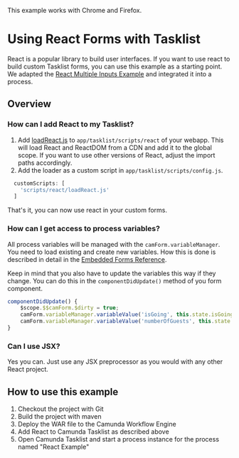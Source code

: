 This example works with Chrome and Firefox.

# Using React Forms with Tasklist
React is a popular library to build user interfaces. If you want to use react to build custom Tasklist forms, you can use this example as a starting point. We adapted the [React Multiple Inputs Example](https://reactjs.org/docs/forms.html#handling-multiple-inputs) and integrated it into a process.

## Overview
### How can I add React to my Tasklist?
  1. Add [loadReact.js](config/react/loadReact.js) to `app/tasklist/scripts/react` of your webapp. This will load React and ReactDOM from a CDN and add it to the global scope. If you want to use other versions of React, adjust the import paths accordingly.
  2. Add the loader as a custom script in `app/tasklist/scripts/config.js`. 
  ```javascript
    customScripts: [
      'scripts/react/loadReact.js'
    ]
  ```
That's it, you can now use react in your custom forms.

### How can I get access to process variables?
All process variables will be managed with the `camForm.variableManager`. You need to load existing and create new variables. How this is done is described in detail in the [Embedded Forms Reference](https://docs.camunda.org/manual/7.16/reference/embedded-forms/javascript/lifecycle/).

Keep in mind that you also have to update the variables this way if they change. You can do this in the `componentDidUpdate()` method of you form component. 

```javascript
componentDidUpdate() {
    $scope.$$camForm.$dirty = true;
    camForm.variableManager.variableValue('isGoing', this.state.isGoing);
    camForm.variableManager.variableValue('numberOfGuests', this.state.numberOfGuests);
}
```

### Can I use JSX?
Yes you can. Just use any JSX preprocessor as you would with any other React project.

## How to use this example
1. Checkout the project with Git
2. Build the project with maven
3. Deploy the WAR file to the Camunda Workflow Engine
4. Add React to Camunda Tasklist as described above
5. Open Camunda Tasklist and start a process instance for the process named "React Example"
